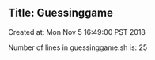 ## Title: Guessinggame

Created at:
Mon Nov  5 16:49:00 PST 2018

Number of lines in guessinggame.sh is:
      25

